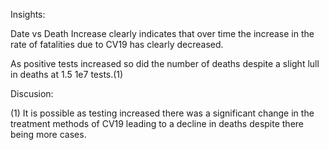 Insights:

Date vs Death Increase clearly indicates that over time the increase in the rate of fatalities due to CV19 has clearly decreased.

As positive tests increased so did the number of deaths despite a slight lull in deaths at 1.5 1e7 tests.(1)

Discusion:

(1) It is possible as testing increased there was a significant change in the treatment methods of CV19 leading to a decline in deaths despite there being more cases.